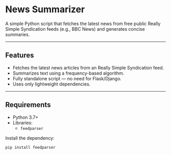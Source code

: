 #  News Summarizer

A simple Python script that fetches the latest news from free public Really Simple Syndication feeds (e.g., BBC News) and generates concise summaries.  


---

##  Features
- Fetches the latest news articles from an Really Simple Syndication feed.
- Summarizes text using a frequency-based algorithm.
- Fully standalone script — no need for Flask/Django.
- Uses only lightweight dependencies.

---

##  Requirements
- Python 3.7+
- Libraries:
  - `feedparser`

Install the dependency:
```bash
pip install feedparser
